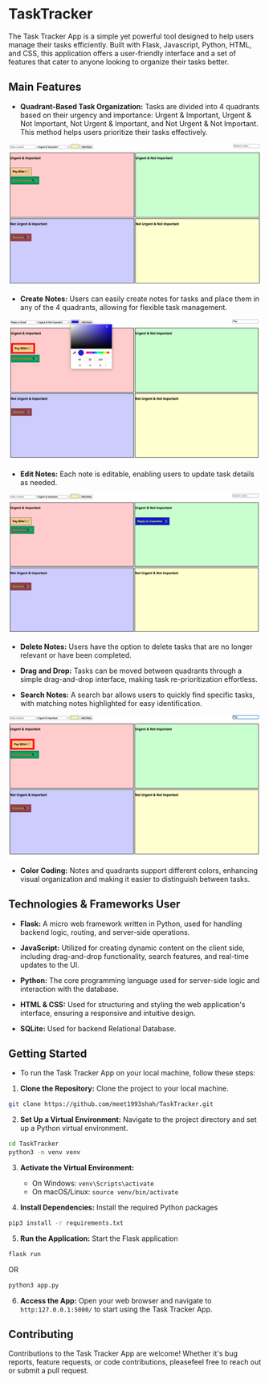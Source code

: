 # TaskTracker

The Task Tracker App is a simple yet powerful tool designed to help users manage their tasks efficiently. Built with Flask, Javascript, Python, HTML, and CSS, this application offers a user-friendly interface and a set of features that cater to anyone looking to organize their tasks better.

## Main Features

* **Quadrant-Based Task Organization:** Tasks are divided into 4 quadrants based on their urgency and importance: Urgent & Important, Urgent & Not Important, Not Urgent & Important, and Not Urgent & Not Important. This method helps users prioritize their tasks effectively.

![WhiteBoard with 4 quadrants](./example_images/initial_screen.png)

* **Create Notes:** Users can easily create notes for tasks and place them in any of the 4 quadrants, allowing for flexible task management.

![Create a new Note](./example_images/create_note.png)

* **Edit Notes:** Each note is editable, enabling users to update task details as needed.

![Editing a note](./example_images/edit_note.png)

* **Delete Notes:** Users have the option to delete tasks that are no longer relevant or have been completed.

* **Drag and Drop:** Tasks can be moved between quadrants through a simple drag-and-drop interface, making task re-prioritization effortless.

* **Search Notes:** A search bar allows users to quickly find specific tasks, with matching notes highlighted for easy identification.

![Searching notes](./example_images/search_notes.png)

* **Color Coding:**  Notes and quadrants support different colors, enhancing visual organization and making it easier to distinguish between tasks.

## Technologies & Frameworks User

* **Flask:** A micro web framework written in Python, used for handling backend logic, routing, and server-side operations.

* **JavaScript:** Utilized for creating dynamic content on the client side, including drag-and-drop functionality, search features, and real-time updates to the UI.

* **Python:** The core programming language used for server-side logic and interaction with the database.

* **HTML & CSS:** Used for structuring and styling the web application's interface, ensuring a responsive and intuitive design.

* **SQLite:** Used for backend Relational Database.

## Getting Started

* To run the Task Tracker App on your local machine, follow these steps:

1. **Clone the Repository:** Clone the project to your local machine.
```bash
git clone https://github.com/meet1993shah/TaskTracker.git
```

2. **Set Up a Virtual Environment:** Navigate to the project directory and set up a Python virtual environment.
```bash
cd TaskTracker
python3 -m venv venv
```

3. **Activate the Virtual Environment:**
	* On Windows: `venv\Scripts\activate`
	* On macOS/Linux: `source venv/bin/activate`

4. **Install Dependencies:** Install the required Python packages
```bash
pip3 install -r requirements.txt
```

5. **Run the Application:** Start the Flask application
```bash
flask run
```
OR
```bash
python3 app.py
```

6. **Access the App:** Open your web browser and navigate to `http:127.0.0.1:5000/` to start using the Task Tracker App.

## Contributing

Contributions to the Task Tracker App are welcome! Whether it's bug reports, feature requests, or code contributions, pleasefeel free to reach out or submit a pull request.
